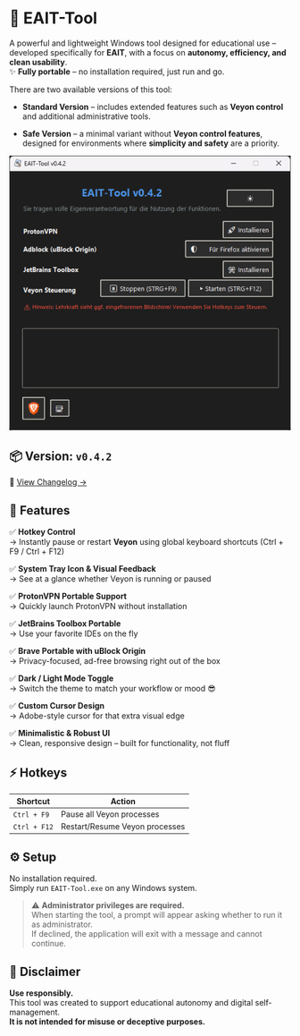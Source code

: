 # 🚀 EAIT-Tool

A powerful and lightweight Windows tool designed for educational use – developed specifically for **EAIT**, with a focus on **autonomy, efficiency, and clean usability**.  
✨ **Fully portable** – no installation required, just run and go.

There are two available versions of this tool:

- **Standard Version** – includes extended features such as **Veyon control** and additional administrative tools.
    
- **Safe Version** – a minimal variant without **Veyon control features**, designed for environments where **simplicity and safety** are a priority.



![EAIT Tool Screenshot](./data/screenshot.png)



## 📦 Version: `v0.4.2`  
📜 [View Changelog →](./CHANGELOG.md)



## 🧠 Features

✅ **Hotkey Control**  
→ Instantly pause or restart **Veyon** using global keyboard shortcuts (Ctrl + F9 / Ctrl + F12)

✅ **System Tray Icon & Visual Feedback**  
→ See at a glance whether Veyon is running or paused

✅ **ProtonVPN Portable Support**  
→ Quickly launch ProtonVPN without installation

✅ **JetBrains Toolbox Portable**  
→ Use your favorite IDEs on the fly

✅ **Brave Portable with uBlock Origin**  
→ Privacy-focused, ad-free browsing right out of the box

✅ **Dark / Light Mode Toggle**  
→ Switch the theme to match your workflow or mood 😎

✅ **Custom Cursor Design**  
→ Adobe-style cursor for that extra visual edge

✅ **Minimalistic & Robust UI**  
→ Clean, responsive design – built for functionality, not fluff



## ⚡ Hotkeys

| Shortcut         | Action                            |
|------------------|-----------------------------------|
| `Ctrl + F9`      | Pause all Veyon processes         |
| `Ctrl + F12`     | Restart/Resume Veyon processes    |


## ⚙️ Setup

No installation required.  
Simply run `EAIT-Tool.exe` on any Windows system.

> ⚠️ **Administrator privileges are required.**  
> When starting the tool, a prompt will appear asking whether to run it as administrator.  
> If declined, the application will exit with a message and cannot continue.



## 🙌 Disclaimer

**Use responsibly.**  
This tool was created to support educational autonomy and digital self-management.  
**It is not intended for misuse or deceptive purposes.**

